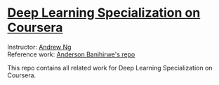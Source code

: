 # [Deep Learning Specialization on Coursera](https://www.coursera.org/specializations/deep-learning)

Instructor: [Andrew Ng](https://www.andrewng.org/)   
Reference work: [Anderson Banihirwe's repo](https://github.com/andersy005/deep-learning-specialization-coursera)

This repo contains all related work for Deep Learning Specialization on Coursera.
